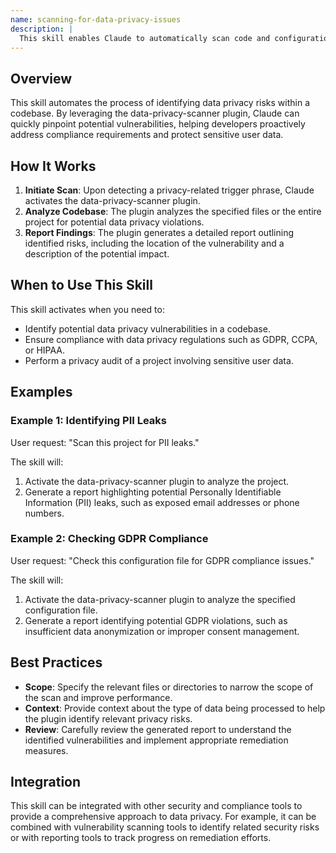 ```yaml
---
name: scanning-for-data-privacy-issues
description: |
  This skill enables Claude to automatically scan code and configuration files for potential data privacy vulnerabilities using the data-privacy-scanner plugin. It identifies sensitive data exposure, compliance violations, and other privacy-related risks. Use this skill when the user requests to "scan for data privacy issues", "check privacy compliance", "find PII leaks", "identify GDPR violations", or needs a "privacy audit" of their codebase. The skill is most effective when used on projects involving personal data, financial information, or health records.
---
```


## Overview

This skill automates the process of identifying data privacy risks within a codebase. By leveraging the data-privacy-scanner plugin, Claude can quickly pinpoint potential vulnerabilities, helping developers proactively address compliance requirements and protect sensitive user data.

## How It Works

1. **Initiate Scan**: Upon detecting a privacy-related trigger phrase, Claude activates the data-privacy-scanner plugin.
2. **Analyze Codebase**: The plugin analyzes the specified files or the entire project for potential data privacy violations.
3. **Report Findings**: The plugin generates a detailed report outlining identified risks, including the location of the vulnerability and a description of the potential impact.

## When to Use This Skill

This skill activates when you need to:
- Identify potential data privacy vulnerabilities in a codebase.
- Ensure compliance with data privacy regulations such as GDPR, CCPA, or HIPAA.
- Perform a privacy audit of a project involving sensitive user data.

## Examples

### Example 1: Identifying PII Leaks

User request: "Scan this project for PII leaks."

The skill will:
1. Activate the data-privacy-scanner plugin to analyze the project.
2. Generate a report highlighting potential Personally Identifiable Information (PII) leaks, such as exposed email addresses or phone numbers.

### Example 2: Checking GDPR Compliance

User request: "Check this configuration file for GDPR compliance issues."

The skill will:
1. Activate the data-privacy-scanner plugin to analyze the specified configuration file.
2. Generate a report identifying potential GDPR violations, such as insufficient data anonymization or improper consent management.

## Best Practices

- **Scope**: Specify the relevant files or directories to narrow the scope of the scan and improve performance.
- **Context**: Provide context about the type of data being processed to help the plugin identify relevant privacy risks.
- **Review**: Carefully review the generated report to understand the identified vulnerabilities and implement appropriate remediation measures.

## Integration

This skill can be integrated with other security and compliance tools to provide a comprehensive approach to data privacy. For example, it can be combined with vulnerability scanning tools to identify related security risks or with reporting tools to track progress on remediation efforts.